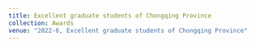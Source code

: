 ```yaml
---
title: Excellent graduate students of Chongqing Province
collection: Awards
venue: "2022-6, Excellent graduate students of Chongqing Province"
---
```

